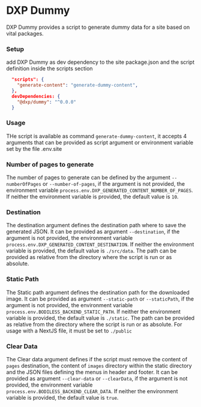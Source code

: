 # DXP Dummy

DXP Dummy provides a script to generate dummy data for a site based on vital packages.

### Setup

add DXP Dummy as dev dependency to the site package.json and the script definition inside the scripts section

```json
  "scripts": {
    "generate-content": "generate-dummy-content",
  },
  devDependencies: {
    "@dxp/dummy": "^0.0.0"
  }
```
### Usage
THe script is available as command `generate-dummy-content`, it accepts 4 arguments that can be provided as script argument or environment variable set by the file .env.site

### Number of pages to generate
The number of pages to generate can be defined by the argument `--numberOfPages` or `--number-of-pages`, if the argument is not provided, the environment variable `process.env.DXP_GENERATED_CONTENT_NUMBER_OF_PAGES`. If neither the environment variable is provided, the default value is `10`.

### Destination
The destination argument defines the destination path where to save the generated JSON.
It can be provided as argument `--destination`, if the argument is not provided, the environment variable `process.env.DXP_GENERATED_CONTENT_DESTINATION`. If neither the environment variable is provided, the default value is `./src/data`.
The path can be provided as relative from the directory where the script is run or as absolute.

### Static Path
The Static path argument defines the destination path for the downloaded image.
It can be provided as argument `--static-path` or `--staticPath`, if the argument is not provided, the environment variable `process.env.BODILESS_BACKEND_STATIC_PATH`. If neither the environment variable is provided, the default value is `./static`.
The path can be provided as relative from the directory where the script is run or as absolute. For usage with a NextJS file, it must be set to `./public` 

### Clear Data
The Clear data argument defines if the script must remove the content of `pages` destination, the content of `images` directory within the static directory and the JSON files defining the menus in header and footer.
It can be provided as argument `--clear-data` or `--clearData`, if the argument is not provided, the environment variable `process.env.BODILESS_BACKEND_CLEAR_DATA`. If neither the environment variable is provided, the default value is `true`.
